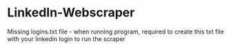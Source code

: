 # LinkedIn-Webscraper
Missing logins.txt file - when running program, required to create this txt file with your linkedin login to run the scraper 
